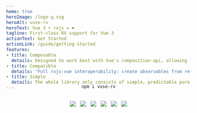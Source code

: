 ```yaml
---
home: true
heroImage: /logo-g.svg
heroAlt: vuse-rx
heroText: Vue 3 + rxjs = ❤
tagline: First-class RX support for Vue 3
actionText: Get Started
actionLink: /guide/getting-started
features:
- title: Composable
  details: Designed to work best with Vue's composition-api, allowing full integration into the Vue ecosystem!
- title: Compatible
  details: "Full rxjs-vue interoperability: create observables from refs, refs from observables, promises, generators!"
- title: Simple
  details: The whole library only consists of simple, predictable pure functions, which are easy to use and understand.
---
```



<div align="center" style="text-align:center;margin:-32px auto 32px">
  <code>npm i vuse-rx</code>
</div>

<div align="center" style="text-align:center;margin:0 auto">
  <a style="margin:0 4px" href="https://github.com/Raiondesu/vuse-rx/actions"><img src="https://img.shields.io/github/actions/workflow/status/raiondesu/vuse-rx/publish.yml?style=flat-square"/></a>
  <a style="margin:0 4px" href="https://npmjs.com/vuse-rx"><img src="https://img.shields.io/npm/v/vuse-rx?style=flat-square"/></a>
  <a style="margin:0 4px" href="https://bundlephobia.com/result?p=vuse-rx"><img src="https://img.shields.io/bundlephobia/minzip/vuse-rx?style=flat-square"/></a>
  <a style="margin:0 4px" href="https://npmjs.com/vuse-rx"><img src="https://img.shields.io/npm/dt/vuse-rx?style=flat-square"/></a>
  <a style="margin:0 4px" href="https://coveralls.io/github/Raiondesu/vuse-rx"><img src="https://img.shields.io/coveralls/github/Raiondesu/vuse-rx?style=flat-square"/></a>
  <a style="margin:0 4px" href="https://next.vuse-rx.raiondesu.rocks"><img src="https://img.shields.io/badge/docs-beta-green?style=flat-square"/></a>
</div>
